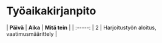 # Työaikakirjanpito

| **Päivä** | **Aika** | **Mitä tein**   |
| :-----: | 2    | Harjoitustyön aloitus, vaatimusmäärittely |
 
